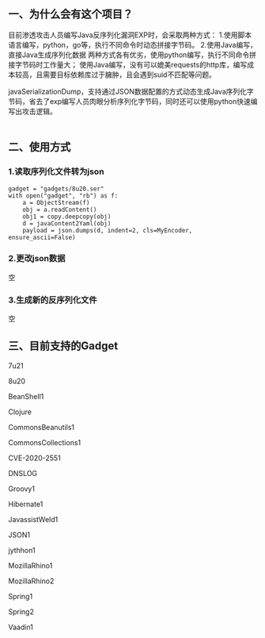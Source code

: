 ## 一、为什么会有这个项目？
目前渗透攻击人员编写Java反序列化漏洞EXP时，会采取两种方式：
1.使用脚本语言编写，python，go等，执行不同命令时动态拼接字节码。
2.使用Java编写，直接Java生成序列化数据
两种方式各有优劣，使用python编写，执行不同命令拼接字节码时工作量大；
使用Java编写，没有可以媲美requests的http库，编写成本较高，且需要目标依赖库过于臃肿，且会遇到suid不匹配等问题。

javaSerializationDump，支持通过JSON数据配置的方式动态生成Java序列化字节码，省去了exp编写人员肉眼分析序列化字节码，同时还可以使用python快速编写出攻击逻辑。
<br><br>

## 二、使用方式
### 1.读取序列化文件转为json

```
gadget = "gadgets/8u20.ser"
with open("gadget", "rb") as f:
    a = ObjectStream(f)
    obj = a.readContent()
    obj1 = copy.deepcopy(obj)
    d = javaContent2Yaml(obj)
    payload = json.dumps(d, indent=2, cls=MyEncoder, ensure_ascii=False)
```
### 2.更改json数据
空

### 3.生成新的反序列化文件
空


## 三、目前支持的Gadget
7u21

8u20

BeanShell1

Clojure

CommonsBeanutils1

CommonsCollections1

CVE-2020-2551

DNSLOG

Groovy1

Hibernate1

JavassistWeld1

JSON1

jythhon1

MozillaRhino1

MozillaRhino2

Spring1

Spring2

Vaadin1


